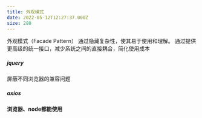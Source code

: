 ```yaml
---
title: 外观模式
date: 2022-05-12T12:27:37.000Z
size: 280
---
```

外观模式（Facade Pattern）
通过隐藏复杂性，使其易于使用和理解。
通过提供更高级的统一接口，减少系统之间的直接耦合，简化使用成本

##### jquery
屏蔽不同浏览器的兼容问题

##### axios
#### 浏览器、node都能使用
